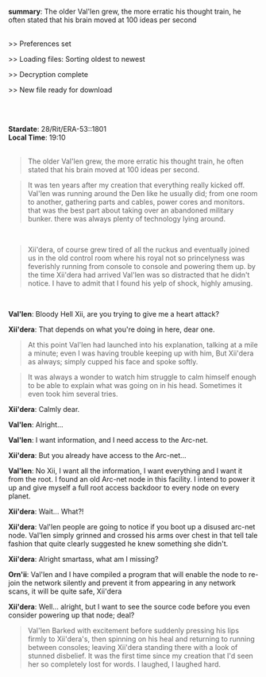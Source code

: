 **summary**:  The older Val'len grew, the more erratic his thought train, he often stated that his brain moved at 100 ideas per second <br> <br>


&gt;&gt; Preferences set 

&gt;&gt; Loading files: Sorting oldest to newest

&gt;&gt; Decryption complete

&gt;&gt; New file ready for download

<br>
  <br>

**Stardate**: 28/Rit/ERA-53::1801 <br>
**Local Time**: 19:10
<br>
  <br>

>The older Val'len grew, the more erratic his thought train, he often stated that his brain moved at 100 ideas per second. 

>It was ten years after my creation that everything really kicked off. Val'len was running around the Den like he usually did; from one room to another, gathering parts and cables, power cores and monitors. that was the best part about taking over an abandoned military bunker. there was always plenty of technology lying around. 

<br>

>Xii'dera, of course grew tired of all the ruckus and eventually joined us in the old control room where his royal not so princelyness was feverishly running from console to console and powering them up. by the time Xii'dera had arrived Val'len was so distracted that he didn't notice. I have to admit that I found his yelp of shock, highly amusing. 

<br>

**Val'len**: Bloody Hell Xii, are you trying to give me a heart attack?

**Xii'dera**: That depends on what you're doing in here, dear one.

>At this point Val'len had launched into his explanation, talking at a mile a minute; even I was having trouble keeping up with him, But Xii'dera as always; simply cupped his face and spoke softly.

>It was always a wonder to watch him struggle to calm himself enough to be able to explain what was going on in his head. Sometimes it even took him several tries.

**Xii'dera**: Calmly dear.

**Val'len**: Alright... 

**Val'len**: I want information, and I need access to the Arc-net.

**Xii'dera**: But you already have access to the Arc-net...

**Val'len**: No Xii, I want all the information, I want everything and I want it from the root. I found an old Arc-net node in this facility.  I intend to power it up and give myself a full root access backdoor to every node on every planet.

**Xii'dera**: Wait... What?!

**Xii'dera**: Val'len people are going to notice if you boot up a disused arc-net node. Val'len simply grinned and crossed his arms over chest in that tell tale fashion that quite clearly suggested he knew something she didn't.

**Xii'dera**: Alright smartass, what am I missing?

**Orn'ii**: Val'len and I have compiled a program that will enable the node to re-join the network silently and prevent it from appearing in any network scans, it will be quite safe, Xii'dera 

**Xii'dera**: Well... alright, but I want to see the source code before you even consider powering up that node; deal?

>Val'len Barked with excitement before suddenly pressing his lips firmly to Xii'dera's, then spinning on his heal and returning to running between consoles; leaving Xii'dera standing there with a look of stunned disbelief. It was the first time since my creation that I'd seen her so completely lost for words. I laughed, I laughed hard. 










